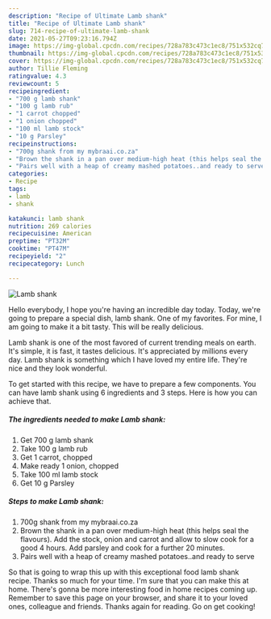 ```yaml
---
description: "Recipe of Ultimate Lamb shank"
title: "Recipe of Ultimate Lamb shank"
slug: 714-recipe-of-ultimate-lamb-shank
date: 2021-05-27T09:23:16.794Z
image: https://img-global.cpcdn.com/recipes/728a783c473c1ec8/751x532cq70/lamb-shank-recipe-main-photo.jpg
thumbnail: https://img-global.cpcdn.com/recipes/728a783c473c1ec8/751x532cq70/lamb-shank-recipe-main-photo.jpg
cover: https://img-global.cpcdn.com/recipes/728a783c473c1ec8/751x532cq70/lamb-shank-recipe-main-photo.jpg
author: Tillie Fleming
ratingvalue: 4.3
reviewcount: 5
recipeingredient:
- "700 g lamb shank"
- "100 g lamb rub"
- "1 carrot chopped"
- "1 onion chopped"
- "100 ml lamb stock"
- "10 g Parsley"
recipeinstructions:
- "700g shank from my mybraai.co.za"
- "Brown the shank in a pan over medium-high heat (this helps seal the flavours). Add the stock, onion and carrot and allow to slow cook for a good 4 hours. Add parsley and cook for a further 20 minutes."
- "Pairs well with a heap of creamy mashed potatoes..and ready to serve"
categories:
- Recipe
tags:
- lamb
- shank

katakunci: lamb shank 
nutrition: 269 calories
recipecuisine: American
preptime: "PT32M"
cooktime: "PT47M"
recipeyield: "2"
recipecategory: Lunch

---
```



![Lamb shank](https://img-global.cpcdn.com/recipes/728a783c473c1ec8/751x532cq70/lamb-shank-recipe-main-photo.jpg)

Hello everybody, I hope you're having an incredible day today. Today, we're going to prepare a special dish, lamb shank. One of my favorites. For mine, I am going to make it a bit tasty. This will be really delicious.



Lamb shank is one of the most favored of current trending meals on earth. It's simple, it is fast, it tastes delicious. It's appreciated by millions every day. Lamb shank is something which I have loved my entire life. They're nice and they look wonderful.


To get started with this recipe, we have to prepare a few components. You can have lamb shank using 6 ingredients and 3 steps. Here is how you can achieve that.

<!--inarticleads1-->

##### The ingredients needed to make Lamb shank:

1. Get 700 g lamb shank
1. Take 100 g lamb rub
1. Get 1 carrot, chopped
1. Make ready 1 onion, chopped
1. Take 100 ml lamb stock
1. Get 10 g Parsley




<!--inarticleads2-->

##### Steps to make Lamb shank:

1. 700g shank from my mybraai.co.za
1. Brown the shank in a pan over medium-high heat (this helps seal the flavours). Add the stock, onion and carrot and allow to slow cook for a good 4 hours. Add parsley and cook for a further 20 minutes.
1. Pairs well with a heap of creamy mashed potatoes..and ready to serve




So that is going to wrap this up with this exceptional food lamb shank recipe. Thanks so much for your time. I'm sure that you can make this at home. There's gonna be more interesting food in home recipes coming up. Remember to save this page on your browser, and share it to your loved ones, colleague and friends. Thanks again for reading. Go on get cooking!
